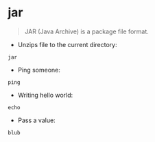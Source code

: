 # jar

> JAR (Java Archive) is a package file format.

- Unzips file to the current directory:

`jar`

- Ping someone:

`ping`

- Writing hello world:

`echo`

- Pass a value:

`blub`
